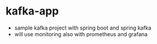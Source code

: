 # kafka-app
- sample kafka project with spring boot and spring kafka
- will use monitoring also with prometheus and grafana
